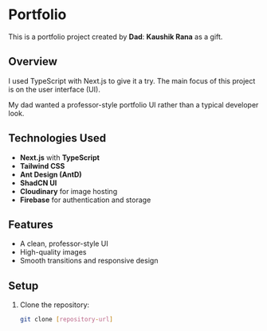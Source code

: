# Portfolio

This is a portfolio project created by **Dad**: **Kaushik Rana** as a gift.

## Overview

I used TypeScript with Next.js to give it a try. The main focus of this project is on the user interface (UI). 

My dad wanted a professor-style portfolio UI rather than a typical developer look.

## Technologies Used

- **Next.js** with **TypeScript**
- **Tailwind CSS**
- **Ant Design (AntD)**
- **ShadCN UI**
- **Cloudinary** for image hosting
- **Firebase** for authentication and storage

## Features

- A clean, professor-style UI
- High-quality images
- Smooth transitions and responsive design

## Setup

1. Clone the repository:
   ```bash
   git clone [repository-url]
